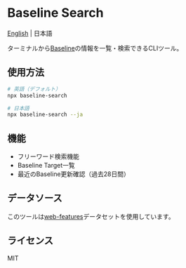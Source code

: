 # Baseline Search
[English](https://github.com/ryohiy/baseline-seach/blob/main/README.md) | 日本語

ターミナルから[Baseline](https://web.dev/baseline)の情報を一覧・検索できるCLIツール。

## 使用方法

```bash
# 英語（デフォルト）
npx baseline-search

# 日本語
npx baseline-search --ja
```

## 機能
- フリーワード検索機能
- Baseline Target一覧
- 最近のBaseline更新確認（過去28日間）

## データソース

このツールは[web-features](https://github.com/web-platform-dx/web-features)データセットを使用しています。

## ライセンス
MIT